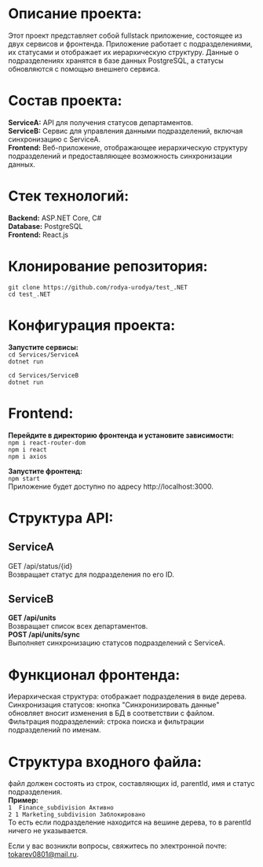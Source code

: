 # Описание проекта:  
Этот проект представляет собой fullstack приложение, состоящее из двух сервисов и фронтенда. Приложение работает с подразделениями, их статусами и отображает их иерархическую структуру. Данные о подразделениях хранятся в базе данных PostgreSQL, а статусы обновляются с помощью внешнего сервиса.

# Состав проекта:  
__ServiceA:__ API для получения статусов департаментов.  
__ServiceB:__ Сервис для управления данными подразделений, включая синхронизацию с ServiceA.  
__Frontend:__ Веб-приложение, отображающее иерархическую структуру подразделений и предоставляющее возможность синхронизации данных.  

# Стек технологий:  
__Backend:__ ASP.NET Core, C#  
__Database:__ PostgreSQL  
__Frontend:__ React.js  

# Клонирование репозитория:  
`git clone https://github.com/rodya-urodya/test_.NET`  
`cd test_.NET`  

# Конфигурация проекта:  
__Запустите сервисы:__  
`cd Services/ServiceA`  
`dotnet run`  

`cd Services/ServiceB`  
`dotnet run`  

# Frontend:  
__Перейдите в директорию фронтенда и установите зависимости:__  
`npm i react-router-dom`  
`npm i react`  
`npm i axios`

__Запустите фронтенд:__  
`npm start`  
Приложение будет доступно по адресу http://localhost:3000.  

# Структура API:  

## ServiceA  
GET /api/status/{id}  
Возвращает статус для подразделения по его ID.  

## ServiceB  
__GET /api/units__  
Возвращает список всех департаментов.  
__POST /api/units/sync__  
Выполняет синхронизацию статусов подразделений с ServiceA.  

# Функционал фронтенда:  
Иерархическая структура: отображает подразделения в виде дерева.  
Синхронизация статусов: кнопка "Синхронизировать данные" обновляет вносит изменения в БД в соответствии с файлом.  
Фильтрация подразделений: строка поиска и фильтрации подразделений по именам.  

# Структура входного файла:
файл должен состоять из строк, составляющих id, parentId, имя и статус подразделения.  
__Пример:__   
`1  Finance_subdivision Активно`  
`2 1 Marketing_subdivision Заблокировано`  
То есть если подразделение находится на вешине дерева, то в parentId ничего не указывается.  


Если у вас возникли вопросы, свяжитесь по электронной почте: tokarev0801@mail.ru.  

